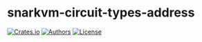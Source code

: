 # snarkvm-circuit-types-address

[![Crates.io](https://img.shields.io/crates/v/snarkvm-circuit-types-address.svg?color=neon)](https://crates.io/crates/snarkvm-circuit-types-address)
[![Authors](https://img.shields.io/badge/authors-Aleo-orange.svg)](https://aleo.org)
[![License](https://img.shields.io/badge/License-Apache%202.0-blue.svg)](./LICENSE.md)
